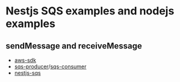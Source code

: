 # Nestjs SQS examples and nodejs examples

## sendMessage and receiveMessage

- [aws-sdk](https://docs.aws.amazon.com/sdk-for-javascript/v3/developer-guide/sqs-examples-send-receive-messages.html)
- [sqs-producer](https://github.com/bbc/sqs-producer)/[sqs-consumer](https://github.com/bbc/sqs-consumer)
- [nestjs-sqs](https://github.com/ssut/nestjs-sqs)